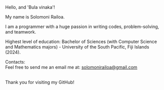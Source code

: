 Hello, and 'Bula vinaka'!

<!---
solomonirailoa/solomonirailoa is a ✨ special ✨ repository because its `README.md` (this file) appears on your GitHub profile.
You can click the Preview link to take a look at your changes.
--->

My name is Solomoni Railoa.<br />

I am a programmer with a huge passion in writing codes, problem-solving, and teamwork.<br />

Highest level of education: Bachelor of Sciences (with Computer Science and Mathematics majors) - University of the South Pacific, Fiji Islands (2024).<br />

Contacts:<br />
Feel free to send me an email me at: solomonirailoa@gmail.com<br /><br />

Thank you for visiting my GitHub!
